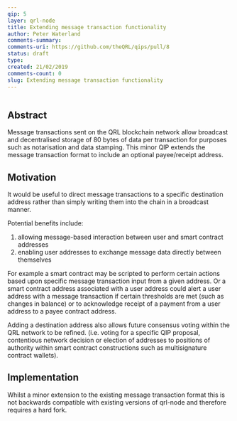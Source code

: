```yaml
---
qip: 5
layer: qrl-node
title: Extending message transaction functionality 
author: Peter Waterland
comments-summary: 
comments-uri: https://github.com/theQRL/qips/pull/8
status: draft
type: 
created: 21/02/2019
comments-count: 0
slug: Extending message transaction functionality 
---
```

<pre>
</pre>


## Abstract

Message transactions sent on the QRL blockchain network allow broadcast and decentralised storage of 80 bytes of data per transaction for purposes such as notarisation and data stamping. This minor QIP extends the message transaction format to include an optional payee/receipt address.

## Motivation

It would be useful to direct message transactions to a specific destination address rather than simply writing them into the chain in a broadcast manner.

Potential benefits include: 
1) allowing message-based interaction between user and smart contract addresses 
2) enabling user addresses to exchange message data directly between themselves

For example a smart contract may be scripted to perform certain actions based upon specific message transaction input from a given address. Or a smart contract address associated with a user address could alert a user address with a message transaction if certain thresholds are met (such as changes in balance) or to acknowledge receipt of a payment from a user address to a payee contract address.  

Adding a destination address also allows future consensus voting within the QRL network to be refined. (i.e. voting for a specific QIP proposal, contentious network decision or election of addresses to positions of authority within smart contract constructions such as multisignature contract wallets).

## Implementation

Whilst a minor extension to the existing message transaction format this is not backwards compatible with existing versions of qrl-node and therefore requires a hard fork.

